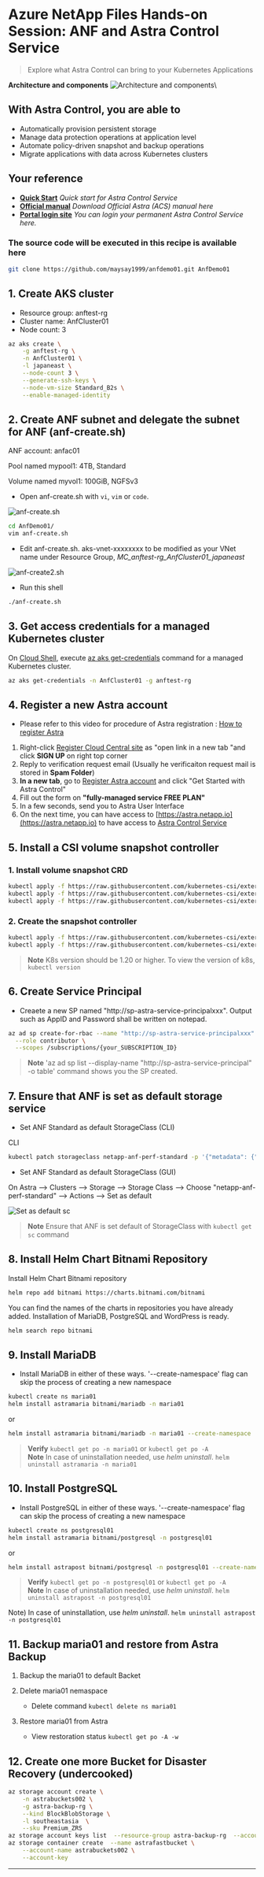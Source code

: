 # Azure NetApp Files Hands-on Session: ANF and Astra Control Service

> Explore what Astra Control can bring to your Kubernetes Applications

**Architecture and components**
![Architecture and components](https://docs.netapp.com/us-en/astra-control-service/media/learn/astra-ads-architecture-diagram-v2.png)\

## With Astra Control, you are able to

* Automatically provision persistent storage
* Manage data protection operations at application level
* Automate policy-driven snapshot and backup operations
* Migrate applications with data across Kubernetes clusters

## Your reference

* **[Quick Start](https://docs.netapp.com/us-en/astra-control-service/get-started/quick-start.html)** *Quick start for Astra Control Service*
* **[Official manual](https://docs.netapp.com/us-en/astra-control-service/pdfs/fullsite-sidebar/Astra_Control_Service_documentation.pdf)** *Download Official Astra (ACS) manual here*
* **[Portal login site](https://astra.netapp.io/)** *You can login your permanent Astra Control Service here.*

### The source code will be executed in this recipe is available here

```bash
git clone https://github.com/maysay1999/anfdemo01.git AnfDemo01
```

## 1. Create AKS cluster

* Resource group: anftest-rg
* Cluster name: AnfCluster01
* Node count: 3

```bash
az aks create \
    -g anftest-rg \
    -n AnfCluster01 \
    -l japaneast \
    --node-count 3 \
    --generate-ssh-keys \
    --node-vm-size Standard_B2s \
    --enable-managed-identity
```

## 2. Create ANF subnet and delegate the subnet for ANF (anf-create.sh)

ANF account: anfac01

Pool named mypool1: 4TB, Standard

Volume named myvol1: 100GiB, NGFSv3

* Open anf-create.sh with `vi`, `vim` or `code`.

![anf-create.sh](https://github.com/maysay1999/anfdemo01/blob/main/images/anf-create_shell.jpg)

```bash
cd AnfDemo01/
vim anf-create.sh
```

* Edit anf-create.sh.  aks-vnet-xxxxxxxx to be modified as your VNet name under Resource Group, *MC_anftest-rg_AnfCluster01_japaneast*

![anf-create2.sh](https://github.com/maysay1999/anfdemo01/blob/main/images/anf-create_shell2.jpg)

* Run this shell

```bash
./anf-create.sh
```

## 3. Get access credentials for a managed Kubernetes cluster

On [Cloud Shell](https://docs.microsoft.com/en-us/azure/cloud-shell/overview), execute [az aks get-credentials](https://docs.microsoft.com/en-us/cli/azure/aks?view=azure-cli-latest#az-aks-get-credentials) command for a managed Kubernetes cluster.

```bash
az aks get-credentials -n AnfCluster01 -g anftest-rg
```

## 4. Register a new Astra account

* Please refer to this video for procedure of Astra registration : [How to register Astra](https://nam06.safelinks.protection.outlook.com/?url=https%3A%2F%2Fnetapp-my.sharepoint.com%2F%3Av%3A%2Fp%2Flrico%2FEUE9QwNiNAJKo07M9xIW3eIBsnaqdOiVybF0R4RCknUmdA&data=04%7C01%7Cb-mtakemoto%40microsoft.com%7Cd4492be000004031ce0c08d9b9a7ed08%7C72f988bf86f141af91ab2d7cd011db47%7C1%7C0%7C637744953221706976%7CUnknown%7CTWFpbGZsb3d8eyJWIjoiMC4wLjAwMDAiLCJQIjoiV2luMzIiLCJBTiI6Ik1haWwiLCJXVCI6Mn0%3D%7C3000&sdata=u8diaB6J0wqmQkP6X4Kr2x%2FX1HDiicl7mFeHQ%2FnRYDk%3D&reserved=0)

1. Right-click [Register Cloud Central site](https://cloud.netapp.com/) as "open link in a new tab "and click **SIGN UP** on right top corner
2. Reply to verification request email (Usually he verificaiton request mail is stored in **Spam Folder**)
3. **In a new tab**, go to [Register Astra account](https://cloud.netapp.com/astra) and click "Get Started with Astra Control"
4. Fill out the form on **"fully-managed service FREE PLAN"**
5. In a few seconds, send you to Astra User Interface
6. On the next time, you can have access to [https://astra.netapp.io](https://astra.netapp.io) to have access to [Astra Control Service](https://astra.netapp.io)

## 5. Install a CSI volume snapshot controller

### 1. Install volume snapshot CRD

```Bash
kubectl apply -f https://raw.githubusercontent.com/kubernetes-csi/external-snapshotter/v4.0.0/client/config/crd/snapshot.storage.k8s.io_volumesnapshotclasses.yaml
kubectl apply -f https://raw.githubusercontent.com/kubernetes-csi/external-snapshotter/v4.0.0/client/config/crd/snapshot.storage.k8s.io_volumesnapshotcontents.yaml
kubectl apply -f https://raw.githubusercontent.com/kubernetes-csi/external-snapshotter/v4.0.0/client/config/crd/snapshot.storage.k8s.io_volumesnapshots.yaml
```

### 2. Create the snapshot controller

```Bash
kubectl apply -f https://raw.githubusercontent.com/kubernetes-csi/external-snapshotter/v4.0.0/deploy/kubernetes/snapshot-controller/rbac-snapshot-controller.yaml
kubectl apply -f https://raw.githubusercontent.com/kubernetes-csi/external-snapshotter/v4.0.0/deploy/kubernetes/snapshot-controller/setup-snapshot-controller.yaml
```

> **Note**  K8s version should be 1.20 or higher.  To view the version of k8s, `kubectl version`

## 6. Create Service Principal

* Creaete a new SP named "http://sp-astra-service-principalxxx".  Output such as AppID and Password shall be written on notepad.  

```Bash
az ad sp create-for-rbac --name "http://sp-astra-service-principalxxx" \
  --role contributor \
  --scopes /subscriptions/{your_SUBSCRIPTION_ID}
```

> **Note**  'az ad sp list --display-name "http://sp-astra-service-principal" -o table' command shows you the SP created.  

## 7. Ensure that ANF is set as default storage service

* Set ANF Standard as default StorageClass (CLI)

CLI

```Bash
kubectl patch storageclass netapp-anf-perf-standard -p '{"metadata": {"annotations":{"storageclass.kubernetes.io/is-default-class":"true"}}}'`
```

* Set ANF Standard as default StorageClass (GUI)

On Astra --> Clusters --> Storage --> Storage Class --> Choose "netapp-anf-perf-standard" --> Actions --> Set as default

![Set as default sc](https://github.com/maysay1999/anfdemo01/blob/main/images/sc_set_as_default.jpg)

> **Note**   Ensure that ANF is set default of StorageClass with `kubectl get sc` command

## 8. Install Helm Chart Bitnami Repository

Install Helm Chart Bitnami repository

```Bash
helm repo add bitnami https://charts.bitnami.com/bitnami
```

You can find the names of the charts in repositories you have already added.  Installation of MariaDB, PostgreSQL and WordPress is ready.  

```Bash
helm search repo bitnami
```

## 9. Install MariaDB

* Install MariaDB in either of these ways.  '--create-namespace' flag can skip the process of creating a new namespace

```Bash
kubectl create ns maria01
helm install astramaria bitnami/mariadb -n maria01
```

or

```Bash
helm install astramaria bitnami/mariadb -n maria01 --create-namespace
```

> **Verify** `kubectl get po -n maria01` or `kubectl get po -A`\
> **Note** In case of uninstallation needed, use *helm uninstall*. `helm uninstall astramaria -n maria01`

## 10. Install PostgreSQL

* Install PostgreSQL in either of these ways.  '--create-namespace' flag can skip the process of creating a new namespace

```Bash
kubectl create ns postgresql01
helm install astramaria bitnami/postgresql -n postgresql01
```

or

```Bash
helm install astrapost bitnami/postgresql -n postgresql01 --create-namespace
```

> **Verify** `kubectl get po -n postgresql01` or `kubectl get po -A`\
> **Note** In case of uninstallation needed, use *helm uninstall*. `helm uninstall astrapost -n postgresql01`

Note) In case of uninstallation, use *helm uninstall*. `helm uninstall astrapost -n postgresql01`

## 11. Backup maria01 and restore from Astra Backup

1. Backup the maria01 to default Backet

2. Delete maria01 nemaspace
   * Delete command
    `kubectl delete ns maria01`

3. Restore maria01 from Astra
   * View restoration status
     `kubectl get po -A -w`

## 12. Create one more Bucket for Disaster Recovery (**undercooked**)

```bash
az storage account create \
    -n astrabuckets002 \
    -g astra-backup-rg \
    --kind BlockBlobStorage \
    -l southeastasia  \
    --sku Premium_ZRS
az storage account keys list  --resource-group astra-backup-rg  --account-name astrabuckets002
az storage container create  --name astrafastbucket \
    --account-name astrabuckets002 \
    --account-key 
```

---
